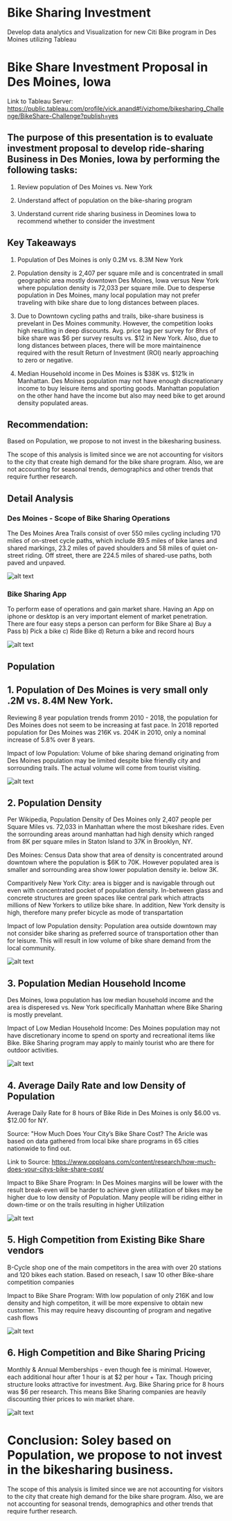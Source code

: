 # Bike Sharing Investment
Develop data analytics and Visualization for new Citi Bike program in Des Moines utilizing Tableau

# Bike Share Investment Proposal in Des Moines, Iowa

Link to Tableau Server: https://public.tableau.com/profile/vick.anand#!/vizhome/bikesharing_Challenge/BikeShare-Challenge?publish=yes

## The purpose of this presentation is to evaluate investment proposal to develop ride-sharing Business in Des Monies, Iowa by performing the following tasks:

1) Review population of Des Moines vs. New York  

2) Understand affect of population on the bike-sharing program

3) Understand current ride sharing business in Deomines Iowa to recommend whether to consider the investment 

## Key Takeaways

1) Population of Des Moines is only 0.2M vs. 8.3M New York

2) Population density is 2,407 per square mile and is concentrated in small geographic area mostly downtown Des Moines, Iowa versus New York  where population density is 72,033 per square mile.  Due to desperse population in Des Moines, many local population may not prefer traveling with bike share due to long distances between places.

3) Due to Downtown cycling paths and trails, bike-share business is prevelant in Des Moines community.  However, the competition looks high resulting in deep discounts.  Avg. price tag per survey for 8hrs of bike share was $6 per survey results vs. $12 in New York.  Also, due to long distances between places, there will be more maintainence required with the result Return of Investment (ROI) nearly approaching to zero or negative. 

4) Median Household income in Des Moines is $38K vs. $121k in Manhattan.  Des Moines population may not have enough discreationary income to buy leisure items and sporting goods.  Manhattan population on the other hand have the income but also may need bike to get around density populated areas.

## Recommendation: 

Based on Population, we propose to not invest in the bikesharing business.  

The scope of this analysis is limited since we are not accounting for visitors to the city that create high demand for the bike share program.  Also, we are not accounting for seasonal trends, demographics and other trends that require further research.  

## Detail Analysis

### Des Moines - Scope of Bike Sharing Operations

The Des Moines Area Trails consist of over 550 miles cycling including 170 miles of on-street cycle paths, which include 89.5 miles of bike lanes and shared markings, 23.2 miles of paved shoulders and 58 miles of quiet on-street riding. Off street, there are 224.5 miles of shared-use paths, both paved and unpaved. 

![alt text](https://github.com/vsanand27/bikesharing/blob/master/Images/dES%20MOINES.PNG)

### Bike Sharing App

To perform ease of operations and gain market share.  Having an App on iphone or desktop is an very important element of market penetration.  There are four easy steps a person can perform for Bike Share 
    a) Buy a Pass
    b) Pick a bike
    c) Ride Bike 
    d) Return a bike and record hours

![alt text](https://github.com/vsanand27/bikesharing/blob/master/Images/Bike%20Sharring%20-%20APP.PNG)

## Population 

## 1. Population of Des Moines is very small only .2M vs. 8.4M New York. 

Reviewing 8 year population trends fromm 2010 - 2018, the population for Des Moines does not seem to be increasing at fast pace. In 2018 reported population for Des Moines was 216K vs. 204K in 2010, only a nominal increase of 5.8% over 8 years.   

Impact of low Population: Volume of bike sharing demand originating from Des Moines population may be limited despite bike friendly city and sorrounding trails.   The actual volume will come from tourist visiting.

![alt text](https://github.com/vsanand27/bikesharing/blob/master/Images/Des%20Moines%20Population%20trend.PNG)

## 2. Population Density

Per Wikipedia, Population Density of Des Moines only 2,407 people per Square Miles vs. 72,033 in Manhattan where the most bikeshare rides.  Even the sorrounding areas around manhattan had high density which ranged from 8K per square miles in Staton Island to 37K in Brooklyn, NY. 

Des Moines: Census Data show that area of density is concentrated around downtown where the population is $6K to 70K.  However populated area is smaller and sorrounding area show lower population density  ie. below 3K.  

Comparitively New York City: area is bigger and is navigable through out even with concentrated pocket of population density.  In-between glass and concrete structures are green spaces like central park which attracts millions of New Yorkers to utilize bike share.  In addition, New York density is high, therefore many prefer bicycle as mode of transpartation

Impact of low Population density: Population area outside downtown may not consider bike sharing as preferred source of transportation other than for leisure.  This will result in low volume of bike share demand from the local community.

![alt text](https://github.com/vsanand27/bikesharing/blob/master/Images/Des%20Moines%20Population%20census.PNG)

## 3. Population Median Household Income

Des Moines, Iowa population has low median household income and the area is disperesed vs. New York specifically Manhattan where Bike Sharing is mostly prevelant.  

Impact of Low Median Household Income: Des Moines population may not have discretionary income to spend on sporty and recreational items like Bike.  Bike Sharing program may apply to mainly tourist who are there for outdoor activities.

![alt text](https://github.com/vsanand27/bikesharing/blob/master/Images/Median%20Household%20Income.PNG)

## 4. Average Daily Rate and low Density of Population

Average Daily Rate for  8 hours of Bike Ride in Des Moines is only $6.00 vs. $12.00 for NY.  

Source: "How Much Does Your City’s Bike Share Cost? The Aricle was based on data gathered  from local bike share programs in 65 cities nationwide to find out.

Link to Source: https://www.opploans.com/content/research/how-much-does-your-citys-bike-share-cost/

Impact to Bike Share Program: In Des Moines margins will be lower with the result break-even will be harder to achieve given utilization of bikes may be higher due to low density of Population.  Many people will be riding either in down-time or on the trails resulting in higher Utilization

![alt text](https://github.com/vsanand27/bikesharing/blob/master/Images/ADR.PNG)

## 5. High Competition from Existing Bike Share vendors

B-Cycle shop one of the main competitors in the area with over 20 stations and 120 bikes each station. Based on reseach, I saw 10 other Bike-share competition companies

Impact to Bike Share Program:  With low population of only 216K and low density and high competiton, it will be more expensive to obtain new customer.  This may require heavy discounting of program and negative cash flows

![alt text](https://github.com/vsanand27/bikesharing/blob/master/Images/competition.PNG)

## 6. High Competition and Bike Sharing Pricing

Monthly & Annual Memberships - even though fee is minimal. However, each additional hour after 1 hour is at $2 per hour + Tax.  Though pricing structure looks attractive for investment.  Avg. Bike Sharing price for 8 hours was $6 per research.  This means Bike Sharing companies are heavily discounting thier prices to win market share.

![alt text](https://github.com/vsanand27/bikesharing/blob/master/Images/competition%20pricing%20structure.PNG)


# Conclusion: Soley based on Population, we propose to not invest in the bikesharing business.  

The scope of this analysis is limited since we are not accounting for visitors to the city that create high demand for the bike share program.  Also, we are not accounting for seasonal trends, demographics and other trends that require further research.  
